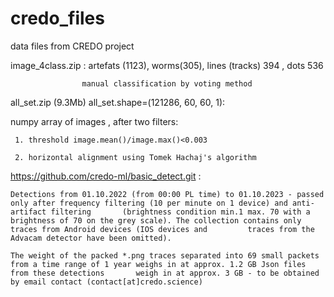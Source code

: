 # credo_files
data files from CREDO project

image_4class.zip  : artefats (1123), worms(305), lines (tracks) 394 , dots 536

                    manual classification by voting method

all_set.zip (9.3Mb)  all_set.shape=(121286, 60, 60, 1):

  numpy array of images , after two filters:
  
     1. threshold image.mean()/image.max()<0.003
     
     2. horizontal alignment using Tomek Hachaj's algorithm 




https://github.com/credo-ml/basic_detect.git :

    Detections from 01.10.2022 (from 00:00 PL time) to 01.10.2023 - passed only after frequency filtering (10 per minute on 1 device) and anti-artifact filtering       (brightness condition min.1 max. 70 with a brightness of 70 on the grey scale). The collection contains only traces from Android devices (IOS devices and         traces from the Advacam detector have been omitted).

    The weight of the packed *.png traces separated into 69 small packets from a time range of 1 year weighs in at approx. 1.2 GB Json files from these detections       weigh in at approx. 3 GB - to be obtained by email contact (contact[at]credo.science)

